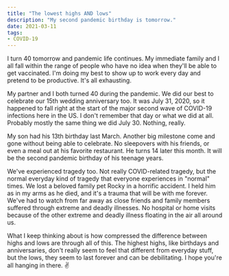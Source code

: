 ```yaml
---
title: "The lowest highs AND lows"
description: "My second pandemic birthday is tomorrow."
date: 2021-03-11
tags:
- COVID-19
---
```

I turn 40 tomorrow and pandemic life continues. My immediate family and I all fall within the range of people who have no idea when they'll be able to get vaccinated. I'm doing my best to show up to work every day and pretend to be productive. It's all exhausting.

My partner and I both turned 40 during the pandemic. We did our best to celebrate our 15th wedding anniversary too. It was July 31, 2020, so it happened to fall right at the start of the major second wave of COVID-19 infections here in the US. I don't remember that day or what we did at all. Probably mostly the same thing we did July 30. Nothing, really.

My son had his 13th birthday last March. Another big milestone come and gone without being able to celebrate. No sleepovers with his friends, or even a meal out at his favorite restaurant. He turns 14 later this month. It will be the second pandemic birthday of his teenage years.

We've experienced tragedy too. Not really COVID-related tragedy, but the normal everyday kind of tragedy that everyone experiences in "normal" times. We lost a beloved family pet Rocky in a horrific accident. I held him as in my arms as he died, and it's a trauma that will be with me forever. We've had to watch from far away as close friends and family members suffered through extreme and deadly illnesses. No hospital or home visits because of the other extreme and deadly illness floating in the air all around us.

What I keep thinking about is how compressed the difference between highs and lows are through all of this. The highest highs, like birthdays and anniversaries, don't really seem to feel that different from everyday stuff, but the lows, they seem to last forever and can be debilitating. I hope you're all hanging in there. ✌️